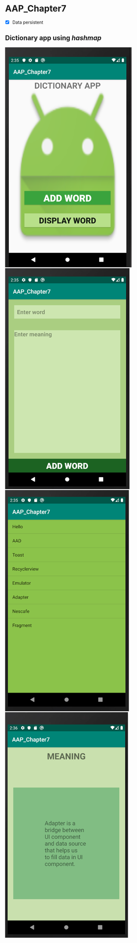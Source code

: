 # AAP_Chapter7
- [x] Data persistent

## Dictionary app using *hashmap*


![alt text](https://github.com/PreranaPandit/AAP_Chapter7/blob/master/one.PNG)
![alt text](https://github.com/PreranaPandit/AAP_Chapter7/blob/master/two.PNG)
![alt text](https://github.com/PreranaPandit/AAP_Chapter7/blob/master/three.PNG)
![alt text](https://github.com/PreranaPandit/AAP_Chapter7/blob/master/four.PNG)







